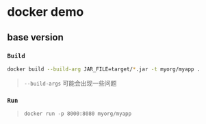 # docker demo

## base version
### `Build`
```bash
docker build --build-arg JAR_FILE=target/*.jar -t myorg/myapp .
```
> `--build-args` 可能会出现一些问题
### `Run`  
> `docker run -p 8000:8080 myorg/myapp`

